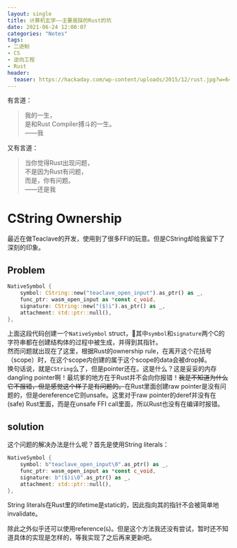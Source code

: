 ```yaml
---
layout: single
title: 计算机玄学——主要是踩的Rust的坑
date: 2021-06-24 12:00:07
categories: "Notes"
tags:
- 二进制
- CS
- 逆向工程
- Rust
header:
  teaser: https://hackaday.com/wp-content/uploads/2015/12/rust.jpg?w=640
---
```


有言道：  
> 我的一生，  
> 是和Rust Compiler搏斗的一生。  
>                           ——我

又有言道：
> 当你觉得Rust出现问题，  
> 不是因为Rust有问题，  
> 而是，你有问题。  
>                           ——还是我

# CString Ownership

最近在做Teaclave的开发，使用到了很多FFI的玩意。但是CString却给我留下了深刻的印象。

## Problem

```rs
NativeSymbol {
    symbol: CString::new("teaclave_open_input").as_ptr() as _,
    func_ptr: wasm_open_input as *const c_void,
    signature: CString::new("($)i").as_ptr() as _,
    attachment: std::ptr::null(),
},
```

上面这段代码创建一个`NativeSymbol` struct，其中`symbol`和`signature`两个C的字符串都在创建结构体的过程中被生成，并得到其指针。  
然而问题就出现在了这里，根据Rust的ownership rule，在离开这个花括号（scope）时，在这个scope内创建的属于这个scope的data会被drop掉。  
换句话说，就是`CString`么了，但是pointer还在。这是什么？这是妥妥的内存dangling pointer啊！最坑爹的地方在于Rust并不会向你报错！~~我是不知道为什么它不报错，但是感觉这个样子是有问题的。~~在Rust里面创建raw pointer是没有问题的，但是dereference它则unsafe。这里对于raw pointer的deref并没有在(safe) Rust里面，而是在unsafe FFI call里面，所以Rust也没有在编译时报错。

## solution

这个问题的解决办法是什么呢？首先是使用String literals：
```rs
NativeSymbol {
    symbol: b"teaclave_open_input\0".as_ptr() as _,
    func_ptr: wasm_open_input as *const c_void,
    signature: b"($)i\0".as_ptr() as _,
    attachment: std::ptr::null(),
},
```
String literals在Rust里的lifetime是static的，因此指向其的指针不会被简单地invalidate。

除此之外似乎还可以使用reference(`&`)。但是这个方法我还没有尝试，暂时还不知道具体的实现是怎样的，等我实现了之后再来更新吧。